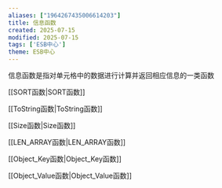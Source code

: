 ```yaml
---
aliases: ["1964267435006614203"]
title: 信息函数
created: 2025-07-15
modified: 2025-07-15
tags: ['ESB中心']
theme: ESB中心
---
```


信息函数是指对单元格中的数据进行计算并返回相应信息的一类函数

[[SORT函数|SORT函数]]

[[ToString函数|ToString函数]]

[[Size函数|Size函数]]

[[LEN\_ARRAY函数|LEN\_ARRAY函数]]

[[Object\_Key函数|Object\_Key函数]]

[[Object\_Value函数|Object\_Value函数]]